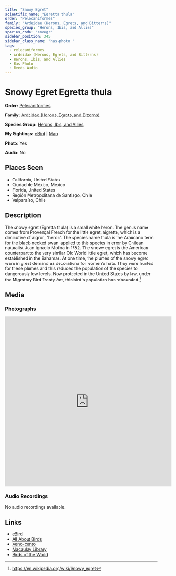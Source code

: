 ```yaml
---
title: "Snowy Egret"
scientific_name: "Egretta thula"
order: "Pelecaniformes"
family: "Ardeidae (Herons, Egrets, and Bitterns)"
species_group: "Herons, Ibis, and Allies"
species_code: "snoegr"
sidebar_position: 345
sidebar_class_name: "has-photo "
tags: 
  - Pelecaniformes
  - Ardeidae (Herons, Egrets, and Bitterns)
  - Herons, Ibis, and Allies
  - Has Photo
  - Needs Audio
---
```


# Snowy Egret <span className='sci_name'>Egretta thula</span>

**Order:** [Pelecaniformes](/tags/pelecaniformes)

**Family:** [Ardeidae (Herons, Egrets, and Bitterns)](/tags/ardeidae-herons-egrets-and-bitterns)

**Species Group:** [Herons, Ibis, and Allies](/tags/herons-ibis-and-allies)

**My Sightings:** [eBird](https://ebird.org/lifelist?r=world&time=life&spp=snoegr) | [Map](/map?species_code=snoegr)

**Photo**: Yes 

**Audio**: No

## Places Seen

* California, United States
* Ciudad de México, Mexico
* Florida, United States
* Región Metropolitana de Santiago, Chile
* Valparaíso, Chile

## Description
The snowy egret (Egretta thula) is a small white heron. The genus name comes from Provençal French for the little egret, aigrette, which is a diminutive of aigron, 'heron'. The species name thula is the Araucano term for the black-necked swan, applied to this species in error by Chilean naturalist Juan Ignacio Molina in 1782.
The snowy egret is the American counterpart to the very similar Old World little egret, which has become established in the Bahamas. At one time, the plumes of the snowy egret were in great demand as decorations for women's hats. They were hunted for these plumes and this reduced the population of the species to dangerously low levels. Now protected in the United States by law, under the Migratory Bird Treaty Act, this bird's population has rebounded.[^1]

[^1]: https://en.wikipedia.org/wiki/Snowy_egret

## Media
### Photographs
<iframe src="https://macaulaylibrary.org/asset/627869446/embed" width="550" height="560" frameborder="0" allowfullscreen></iframe>

### Audio Recordings
No audio recordings available.

## Links
* [eBird](https://ebird.org/species/snoegr) 
* [All About Birds](https://www.allaboutbirds.org/guide/snoegr) 
* [Xeno-canto](https://www.xeno-canto.org/species/egretta-thula) 
* [Macaulay Library](https://search.macaulaylibrary.org/catalog?taxonCode=snoegr&sort=rating_rank_desc)
* [Birds of the World](https://birdsoftheworld.org/bow/species/snoegr)
